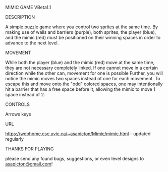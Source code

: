 MIMIC GAME VBeta1.1

DESCRIPTION

A simple puzzle game where you control two sprites at the same time. By making use of walls and barriers (purple), both sprites, the player (blue), and the mimic (red) must be 
positioned on their winning spaces in order to advance to the next level.

MOVEMENT

While both the player (blue) and the mimic (red) move at the same time, they are not necessary completely linked. If one cannot move in a certain direction while the
other can, movement for one is possible
Further, you will notice the mimic moves two spaces instead of one for each movement. To escape this and move onto the "odd" colored spaces, one may intentionally hit a
barrier that has a free space before it, allowing the mimic to move 1 space instead of 2. 

CONTROLS

Arrows keys 

URL

https://webhome.csc.uvic.ca/~asapicton/Mimic/mimic.html - updated regularly

THANKS FOR PLAYING

please send any found bugs, suggestions, or even level designs to asapicton@gmail.com!



